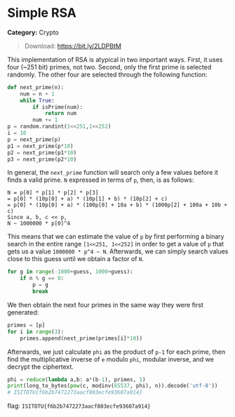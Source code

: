 # Simple RSA
**Category:** Crypto
> Download: https://bit.ly/2LDPBtM

This implementation of RSA is atypical in two important ways. First, it uses
four (~251 bit) primes, not two. Second, only the first prime is selected
randomly. The other four are selected through the following function:

```python
def next_prime(n):
    num = n + 1
    while True:
        if isPrime(num):
            return num
        num += 1
p = random.randint(1<<251,1<<252)
i = 10
p = next_prime(p)
p1 = next_prime(p*10)
p2 = next_prime(p1*10)
p3 = next_prime(p2*10)
```

In general, the `next_prime` function will search only a few values before it
finds a valid prime. `N` expressed in terms of `p`, then, is as follows:

	N = p[0] * p[1] * p[2] * p[3]
	= p[0] * (10p[0] + a) * (10p[1] + b) * (10p[2] + c)
	= p[0] * (10p[0] + a) * (100p[0] + 10a + b) * (1000p[2] + 100a + 10b + c)
	Since a, b, c << p,
	N ~ 1000000 * p[0]^4

This means that we can estimate the value of `p` by first performing a binary
search in the entire range `[1<<251, 1<<252]` in order to get a value of `p`
that gets us a value `1000000 * p^4 ~ N`. Afterwards, we can simply search
values close to this guess until we obtain a factor of `N`.

```python
for g in range(-1000+guess, 1000+guess):
    if n % g == 0:
        p = g
        break
```

We then obtain the next four primes in the same way they were first generated:

```python
primes = [p]
for i in range(3):
    primes.append(next_prime(primes[i]*10))
```

Afterwards, we just calculate `phi` as the product of `p-1` for each prime, then
find the multiplicative inverse of `e` modulo `phi`,  modular inverse, and we
decrypt the ciphertext.

```python
phi = reduce(lambda a,b: a*(b-1), primes, 1)
print(long_to_bytes(pow(c, modinv(65537, phi), n)).decode('utf-8'))
# ISITDTU{f6b2b7472273aacf803ecfe93607a914}
```

flag: `ISITDTU{f6b2b7472273aacf803ecfe93607a914}`
